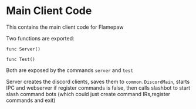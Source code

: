# Main Client Code

This contains the main client code for Flamepaw

Two functions are exported:

``func Server()``

``func Test()``

Both are exposed by the commands ``server`` and ``test``

Server creates the discord clients, saves them to ``common.DiscordMain``, starts IPC and webserver if register commands is false, then calls slashbot to start slash command bots (which could just create command IRs,register commands and exit)